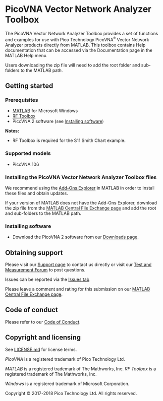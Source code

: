 # PicoVNA Vector Network Analyzer Toolbox

The PicoVNA Vector Network Analyzer Toolbox provides a set of functions and examples for use with Pico Technology PicoVNA<sup>®</sup> Vector Network Analyzer products directly from MATLAB. 
This toolbox contains Help documentation that can be accessed via the Documentation page in the MATLAB Help menu.

Users downloading the zip file will need to add the root folder and sub-folders to the MATLAB path.

## Getting started

### Prerequisites

* [MATLAB](https://uk.mathworks.com/products/matlab.html) for Microsoft Windows
* [RF Toolbox](https://uk.mathworks.com/products/rftoolbox.html)
* PicoVNA 2 software (see [Installing software](#installing-software))

**Notes:**

* RF Toolbox is required for the S11 Smith Chart example.

### Supported models

* PicoVNA 106

### Installing the PicoVNA Vector Network Analyzer Toolbox files

We recommend using the [Add-Ons Explorer](https://uk.mathworks.com/help/matlab/matlab_env/get-add-ons.html) in MATLAB in order to install these files and obtain updates.

If your version of MATLAB does not have the Add-Ons Explorer, download the zip file from the [MATLAB Central File Exchange page](https://uk.mathworks.com/matlabcentral/fileexchange/66035-picovna-vector-network-analyzer-toolbox)
 and add the root and sub-folders to the MATLAB path.
 
### Installing software

* Download the PicoVNA 2 software from our [Downloads page](https://www.picotech.com/downloads).

## Obtaining support

Please visit our [Support page](https://www.picotech.com/tech-support) to contact us directly or visit our [Test and Measurement Forum](https://www.picotech.com/support/forum71.html) to post questions.

Issues can be reported via the [Issues tab](https://github.com/picotech/picosdk-matlab-picovna-vector-network-analyzer-toolbox/issues).

Please leave a comment and rating for this submission on our [MATLAB Central File Exchange page](https://uk.mathworks.com/matlabcentral/fileexchange/66035-picovna-vector-network-analyzer-toolbox).

## Code of conduct

Please refer to our [Code of Conduct](.github/CODE_OF_CONDUCT.md).

## Copyright and licensing

See [LICENSE.md](LICENSE.md) for license terms.

*PicoVNA* is a registered trademark of Pico Technology Ltd.

*MATLAB* is a registered trademark of The Mathworks, Inc. *RF Toolbox* is a registered trademark of The Mathworks, Inc.

*Windows* is a registered trademark of Microsoft Corporation.

Copyright © 2017-2018 Pico Technology Ltd. All rights reserved.
